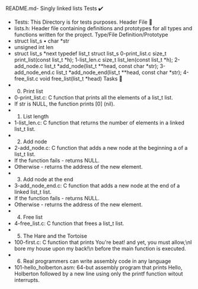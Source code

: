 README.md- Singly linked lists
Tests ✔️
* Tests: This Directory is for tests purposes.
Header File 📁
* lists.h: Header file containing definitions and prototypes for all types
and functions written for the project.
Type/File Definition/Prototype
* struct list_s • char *str
* unsigned int len
* struct list_s *next
typedef list_t struct list_s
0-print_list.c size_t print_list(const list_t *h);
1-list_len.c size_t list_len(const list_t *h);
2-add_node.c list_t *add_node(list_t **head, const char *str);
3-add_node_end.c list_t *add_node_end(list_t **head, const char
*str);
4-free_list.c void free_list(list_t *head)
Tasks 📃
* 0. Print list
* 0-print_list.c: C function that prints all the elements of a list_t list.
* If str is NULL, the function prints [0] (nil).
* 1. List length
* 1-list_len.c: C function that returns the number of elements in a
linked list_t list.
* 2. Add node
* 2-add_node.c: C function that adds a new node at the beginning a of
a list_t list.
* If the function fails - returns NULL.
* Otherwise - returns the address of the new element.
* 3. Add node at the end
* 3-add_node_end.c: C function that adds a new node at the end of a
linked list_t list.
* If the function fails - returns NULL.
* Otherwise - returns the address of the new element.
* 4. Free list
* 4-free_list.c: C function that frees a list_t list.
* 5. The Hare and the Tortoise
* 100-first.c: C function that prints You're beat! and yet, you must
allow,\nI bore my house upon my back!\n before the main function is
executed.
* 6. Real programmers can write assembly code in any language
* 101-hello_holberton.asm: 64-but assembly program that prints Hello,
Holberton followed by a new line using only the printf function witout
interrupts.
